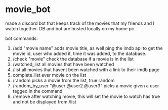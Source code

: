 # movie_bot
made a discord bot that keeps track of the movies that my friends and I watch together. DB and bot are hosted locally on my home pc. 

bot commands:
1) /add "movie name"
  adds movie title, as well ping the imdb api to get the movie id, user who added it, time it was added, to the database.
2) /check "movie"
  check the database if a movie is in the list
3) /watched_list
   all movies that have been watched
4) /list
  all movies that havent been watched with a link to their imdb page
5) complete_list
   ever movie on the list
6) /random
  picks a movie from the list, true random
7) /random_by_user "@user @user2 @user3"
  picks a movie given a user tagged in the command
8) /remove
  after watching movie, this will set the movie to watch has true and not be displayed from /list
